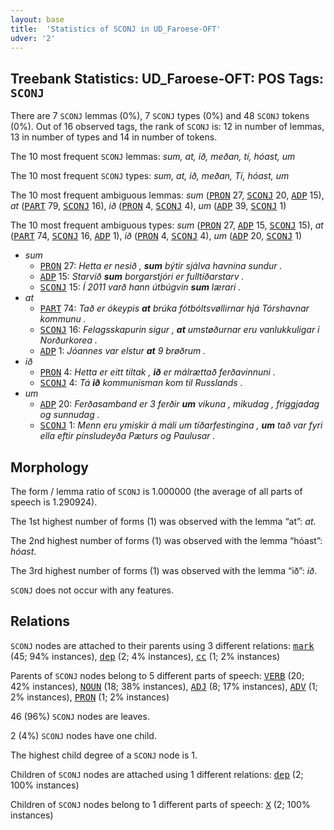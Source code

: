 ```yaml
---
layout: base
title:  'Statistics of SCONJ in UD_Faroese-OFT'
udver: '2'
---
```


## Treebank Statistics: UD_Faroese-OFT: POS Tags: `SCONJ`

There are 7 `SCONJ` lemmas (0%), 7 `SCONJ` types (0%) and 48 `SCONJ` tokens (0%).
Out of 16 observed tags, the rank of `SCONJ` is: 12 in number of lemmas, 13 in number of types and 14 in number of tokens.

The 10 most frequent `SCONJ` lemmas: <em>sum, at, ið, meðan, tí, hóast, um</em>

The 10 most frequent `SCONJ` types:  <em>sum, at, ið, meðan, Tí, hóast, um</em>

The 10 most frequent ambiguous lemmas: <em>sum</em> (<tt><a href="fo_oft-pos-PRON.html">PRON</a></tt> 27, <tt><a href="fo_oft-pos-SCONJ.html">SCONJ</a></tt> 20, <tt><a href="fo_oft-pos-ADP.html">ADP</a></tt> 15), <em>at</em> (<tt><a href="fo_oft-pos-PART.html">PART</a></tt> 79, <tt><a href="fo_oft-pos-SCONJ.html">SCONJ</a></tt> 16), <em>ið</em> (<tt><a href="fo_oft-pos-PRON.html">PRON</a></tt> 4, <tt><a href="fo_oft-pos-SCONJ.html">SCONJ</a></tt> 4), <em>um</em> (<tt><a href="fo_oft-pos-ADP.html">ADP</a></tt> 39, <tt><a href="fo_oft-pos-SCONJ.html">SCONJ</a></tt> 1)

The 10 most frequent ambiguous types:  <em>sum</em> (<tt><a href="fo_oft-pos-PRON.html">PRON</a></tt> 27, <tt><a href="fo_oft-pos-ADP.html">ADP</a></tt> 15, <tt><a href="fo_oft-pos-SCONJ.html">SCONJ</a></tt> 15), <em>at</em> (<tt><a href="fo_oft-pos-PART.html">PART</a></tt> 74, <tt><a href="fo_oft-pos-SCONJ.html">SCONJ</a></tt> 16, <tt><a href="fo_oft-pos-ADP.html">ADP</a></tt> 1), <em>ið</em> (<tt><a href="fo_oft-pos-PRON.html">PRON</a></tt> 4, <tt><a href="fo_oft-pos-SCONJ.html">SCONJ</a></tt> 4), <em>um</em> (<tt><a href="fo_oft-pos-ADP.html">ADP</a></tt> 20, <tt><a href="fo_oft-pos-SCONJ.html">SCONJ</a></tt> 1)


* <em>sum</em>
  * <tt><a href="fo_oft-pos-PRON.html">PRON</a></tt> 27: <em>Hetta er nesið , <b>sum</b> býtir sjálva havnina sundur .</em>
  * <tt><a href="fo_oft-pos-ADP.html">ADP</a></tt> 15: <em>Starvið <b>sum</b> borgarstjóri er fulltíðarstarv .</em>
  * <tt><a href="fo_oft-pos-SCONJ.html">SCONJ</a></tt> 15: <em>Í 2011 varð hann útbúgvin <b>sum</b> lærari .</em>
* <em>at</em>
  * <tt><a href="fo_oft-pos-PART.html">PART</a></tt> 74: <em>Tað er ókeypis <b>at</b> brúka fótbóltsvøllirnar hjá Tórshavnar kommunu .</em>
  * <tt><a href="fo_oft-pos-SCONJ.html">SCONJ</a></tt> 16: <em>Felagsskapurin sigur , <b>at</b> umstøðurnar eru vanlukkuligar í Norðurkorea .</em>
  * <tt><a href="fo_oft-pos-ADP.html">ADP</a></tt> 1: <em>Jóannes var elstur <b>at</b> 9 brøðrum .</em>
* <em>ið</em>
  * <tt><a href="fo_oft-pos-PRON.html">PRON</a></tt> 4: <em>Hetta er eitt tiltak , <b>ið</b> er málrættað ferðavinnuni .</em>
  * <tt><a href="fo_oft-pos-SCONJ.html">SCONJ</a></tt> 4: <em>Tá <b>ið</b> kommunisman kom til Russlands .</em>
* <em>um</em>
  * <tt><a href="fo_oft-pos-ADP.html">ADP</a></tt> 20: <em>Ferðasamband er 3 ferðir <b>um</b> vikuna , mikudag , fríggjadag og sunnudag .</em>
  * <tt><a href="fo_oft-pos-SCONJ.html">SCONJ</a></tt> 1: <em>Menn eru ymiskir á máli um tíðarfestingina , <b>um</b> tað var fyri ella eftir pínsludeyða Pæturs og Paulusar .</em>

## Morphology

The form / lemma ratio of `SCONJ` is 1.000000 (the average of all parts of speech is 1.290924).

The 1st highest number of forms (1) was observed with the lemma “at”: <em>at</em>.

The 2nd highest number of forms (1) was observed with the lemma “hóast”: <em>hóast</em>.

The 3rd highest number of forms (1) was observed with the lemma “ið”: <em>ið</em>.

`SCONJ` does not occur with any features.


## Relations

`SCONJ` nodes are attached to their parents using 3 different relations: <tt><a href="fo_oft-dep-mark.html">mark</a></tt> (45; 94% instances), <tt><a href="fo_oft-dep-dep.html">dep</a></tt> (2; 4% instances), <tt><a href="fo_oft-dep-cc.html">cc</a></tt> (1; 2% instances)

Parents of `SCONJ` nodes belong to 5 different parts of speech: <tt><a href="fo_oft-pos-VERB.html">VERB</a></tt> (20; 42% instances), <tt><a href="fo_oft-pos-NOUN.html">NOUN</a></tt> (18; 38% instances), <tt><a href="fo_oft-pos-ADJ.html">ADJ</a></tt> (8; 17% instances), <tt><a href="fo_oft-pos-ADV.html">ADV</a></tt> (1; 2% instances), <tt><a href="fo_oft-pos-PRON.html">PRON</a></tt> (1; 2% instances)

46 (96%) `SCONJ` nodes are leaves.

2 (4%) `SCONJ` nodes have one child.

The highest child degree of a `SCONJ` node is 1.

Children of `SCONJ` nodes are attached using 1 different relations: <tt><a href="fo_oft-dep-dep.html">dep</a></tt> (2; 100% instances)

Children of `SCONJ` nodes belong to 1 different parts of speech: <tt><a href="fo_oft-pos-X.html">X</a></tt> (2; 100% instances)

